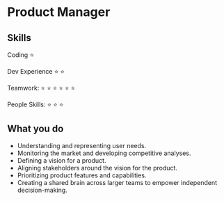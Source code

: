 # Product Manager

## Skills

Coding :star:

Dev Experience :star: :star:

Teamwork: :star: :star: :star: :star: :star: :star:

People Skills: :star: :star: :star:

## What you do
* Understanding and representing user needs.
* Monitoring the market and developing competitive analyses.
* Defining a vision for a product.
* Aligning stakeholders around the vision for the product. 
* Prioritizing product features and capabilities.
* Creating a shared brain across larger teams to empower independent decision-making.
